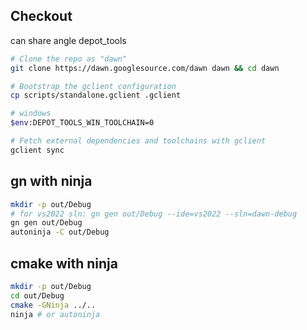 ## Checkout

can share angle depot_tools

```sh
# Clone the repo as "dawn"
git clone https://dawn.googlesource.com/dawn dawn && cd dawn

# Bootstrap the gclient configuration
cp scripts/standalone.gclient .gclient

# windows
$env:DEPOT_TOOLS_WIN_TOOLCHAIN=0

# Fetch external dependencies and toolchains with gclient
gclient sync
```

##  gn with ninja

```sh
mkdir -p out/Debug
# for vs2022 sln: gn gen out/Debug --ide=vs2022 --sln=dawn-debug
gn gen out/Debug
autoninja -C out/Debug
```

## cmake with ninja

```sh
mkdir -p out/Debug
cd out/Debug
cmake -GNinja ../..
ninja # or autoninja
```

